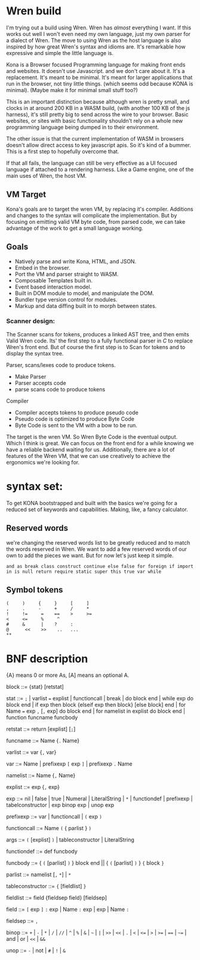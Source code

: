 # Wren build
I'm trying out a build using Wren. Wren has *almost* everything I want. If this works out well I won't even need my own language, just my own parser for a dialect of Wren. The move to using Wren as the host language is also inspired by how great Wren's syntax and idioms are. It's remarkable how expressive and simple the little language is.

Kona is a Browser focused Programming language for making front ends and websites. It doesn't use Javascript. and we don't care about it. It's a replacement. It's meant to be minimal. It's meant for larger applications that run in the browser, not tiny little things. (which seems odd because KONA is minimal). (Maybe make it for minimal small stuff too?)

This is an important distinction because although wren is pretty small, and clocks in at around 200 KB in a WASM build, (with another 100 KB of the js harness), it's still pretty big to send across the wire to your browser. Basic websites, or sites with basic functionality shouldn't rely on a whole new programming language being dumped in to their environment.

The other issue is that the current implementation of WASM in browsers doesn't allow direct access to key javascript apis. So it's kind of a bummer. This is a first step to hopefully overcome that.

If that all fails, the language can still be very effective as a UI focused language if attached to a rendering harness. Like a Game engine, one of the main uses of Wren, the host VM.

## VM Target
Kona's goals are to target the wren VM, by replacing it's compiler. Additions and changes to the syntax will complicate the implementation. But by focusing on emitting valid VM byte code, from parsed code, we can take advantage of the work to get a small language working.

## Goals
* Natively parse and write Kona, HTML, and JSON.
* Embed in the browser.
* Port the VM and parser straight to WASM.
* Composable Templates built in.
* Event based interaction model.
* Built in DOM module to model, and manipulate the DOM.
* Bundler type version control for modules.
* Markup and data diffing built in to morph between states.

### Scanner design:
The Scanner scans for tokens, produces a linked AST tree, and then emits Valid Wren code. Its' the first step to a fully functional parser in *C* to replace Wren's front end. But of course the first step is to Scan for tokens and to display the syntax tree.

Parser, scans/lexes code to produce tokens.
* Make Parser
* Parser accepts code
* parse scans code to produce tokens

Compiler
* Compiler accepts tokens to produce pseudo code
* Pseudo code is optimized to produce Byte Code
* Byte Code is sent to the VM with a bow to be run.

The target is the wren VM. So Wren Byte Code is the eventual output. Which I think is great. We can focus on the front end for a while knowing we have a reliable backend waiting for us. Additionally, there are a lot of features of the Wren VM, that we can use creatively to achieve the ergonomics we're looking for.



# syntax set:
To get KONA bootstrapped and built with the basics we're going for a reduced set of keywords and capabilities. Making, like, a fancy calculator.

## Reserved words
we're changing the reserved words list to be greatly reduced and to match the words reserved in Wren. We want to add a few reserved words of our own to add the pieces we want. But for now let's just keep it simple.
```
and as break class construct continue else false for foreign if import in is null return require static super this true var while
```

## Symbol tokens
```
(     )     {     }     [     ]
,     .     -     +     /     *
!     !=     =    ==    >     >=
<     <=     %     ^
#     &      |    ?     :
@      <<    >>    ..   ...
**
```

# BNF description

{A} means 0 or more As, [A] means an optional A.

block   ::=   {stat} [retstat]

stat    ::=   `;` |
              varlist `=` explist |
              functioncall |
              break |
              do block end |
              while exp do block end |
              if exp then block {elseif exp then block} [else block] end |
              for Name `=` exp `,` [`,` exp] do block end |
              for namelist in explist do block end |
              function funcname funcbody

retstat  ::=   return [explist] [`;`]

funcname ::=  Name {`.` Name}

varlist  ::=  var {`,` var}

var      ::= Name | prefixexp `[` exp `]` | prefixexp `.` Name

namelist ::= Name {`,` Name}

explist ::= exp {`,` exp}

exp		  ::= nil | false | true | Numeral | LiteralString |
            `*` | functiondef | prefixexp |
            tabelconstructor | exp binop exp | unop exp

prefixexp ::= var | functioncall | `(` exp `)`

functioncall ::= Name `(` { parlist } `)`

args ::= `(` [explist] `)` | tableconstructor | LiteralString

functiondef ::= def funcbody

funcbody    ::=  { `(` [parlist] `)` } block end ||
                 { `(` [parlist] `)` } `{` block `}`

parlist ::= namelist [`,` `*`] | `*`

tableconstructor ::= `{` [fieldlist] `}`

fieldlist ::= field {fieldsep field} [fieldsep]

field ::= `[` exp `]` `:` exp | Name `:` exp | exp | Name `:`

fieldsep ::= `,`

binop ::= `+` | `-` | `*` | `/` | `//` | `^` | `%` | `&` |
          `~` | `|` | `>>` | `<<` | `.` | `<` | `<=` |
          `>` | `>=` | `==` | `~=` | and | or | `<<` | `&&`

unop ::= `-` | not | `#` | `!` | `&`

